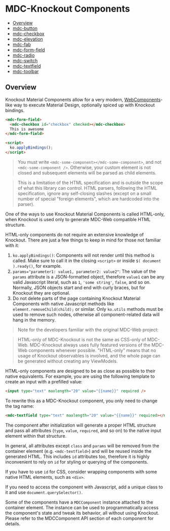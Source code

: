 # MDC-Knockout Components

- [Overview](#overview)
- [mdc-button](./mdc-button.md)
- [mdc-checkbox](./mdc-checkbox.md)
- [mdc-elevation](./mdc-elevation.md)
- [mdc-fab](./mdc-fab.md)
- [mdc-form-field](./mdc-form-field.md)
- [mdc-radio](./mdc-radio.md)
- [mdc-switch](./mdc-switch.md)
- [mdc-textfield](./mdc-textfield.md)
- [mdc-toolbar](./mdc-toolbar.md)

## Overview

Knockout Material Components allow for a very modern,
[WebComponents](http://www.w3.org/TR/components-intro/)-like way to execute
Material Design, optionally spiced up with Knockout bindings.

```HTML
<mdc-form-field>
  <mdc-checkbox id="checkbox" checked></mdc-checkbox>
  This is awesome
</mdc-form-field>

<script>
  ko.applyBindings();
</script>
```

> You must write `<mdc-some-component></mdc-some-component>`, and not `<mdc-some-component />`.
> Otherwise, your custom element is not closed and subsequent elements will be
> parsed as child elements.

> This is a limitation of the HTML specification and is outside the scope of what
> this library can control. HTML parsers, following the HTML specification,
> ignore any self-closing slashes (except on a small number of special
> "foreign elements", which are hardcoded into the parser).

One of the ways to use Knockout Material Components is called HTML-only,
when Knockout is used only to generate MDC-Web compatible HTML structure.

HTML-only components do not require an extensive knowledge of Knockout.
There are just a few things to keep in mind for those not familiar with it:
1. `ko.applyBindings()`: Components will not render until this method is called.
Make sure to call it in the closing `<script>` or inside `$( document ).ready()`,
for example.
2. `params="parameter1: value1, parameter2: value2"`: The value of the `params`
attribute is a JSON-formatted object, therefore `value1` can be any valid Javascript
literal, such as `1`, `'some string'`, `false`, and so on. Normally, JSON objects
start and end with curly braces, but for Knockout they are optional.
3. Do not delete parts of the page containing Knockout Material Components with
native Javascript methods like `element.removeChild(child);` or similar.
Only `ko.utils` methods must be used to remove such nodes, otherwise all
component-related data will hang in the memory.

> Note for the developers familiar with the original MDC-Web project:

> HTML-only of MDC-Knockout is not the same as CSS-only of MDC-Web.
> MDC-Knockout always uses fully featured versions of the MDC-Web components
> whenever possible. "HTML-only" means that no usage of Knockout observables is
> involved, and the whole page can be generated without creating any ViewModels.

HTML-only components are designed to be as close as possible to their native equivalents.
For example, you are using the following template to create an input with a
prefilled value:
```HTML
<input type="text" maxlength="20" value="{{name}}" required />
```

To rewrite this as a MDC-Knockout component, you only need to change the tag name:
```HTML
<mdc-textfield type="text" maxlength="20" value="{{name}}" required></mdc-textfield>
```

The component after initialization will generate a proper HTML structure and
pass all attributes (`type`, `value`, `required`, and so on) to the native
input element within that structure.

In general, all attributes except `class` and `params` will be removed from the
container element (e.g. `<mdc-textfield>`) and will be reused inside the generated
HTML. This includes `id` attributes too, therefore it is highly inconvenient to
rely on `id` for styling or querying of the components.

If you have to use `id` for CSS, consider wrapping components with some
native HTML elements, such as `<div>`.

If you need to access the component with Javascript, add a unique class to it
and use `document.querySelector()`.

Some of the components have a `MDCComponent` instance attached to the container
element. The instance can be used to programmatically access the component's state
and tweak its behavior, all without using Knockout. Please refer to the
MDCComponent API section of each component for details.
